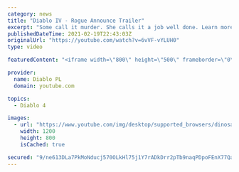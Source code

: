 ```yaml
---
category: news
title: "Diablo IV - Rogue Announce Trailer"
excerpt: "Some call it murder. She calls it a job well done. Learn more at Diablo4.com. The Rogue is the newest addition to the Diablo IV ..."
publishedDateTime: 2021-02-19T22:43:03Z
originalUrl: "https://youtube.com/watch?v=6vVF-vYLUH0"
type: video

featuredContent: "<iframe width=\"800\" height=\"500\" frameborder=\"0\" src=\"https://www.youtube.com/embed/6vVF-vYLUH0\" allow=\"accelerometer; autoplay; encrypted-media; gyroscope; picture-in-picture\" allowfullscreen></iframe>"

provider:
  name: Diablo PL
  domain: youtube.com

topics:
  - Diablo 4

images:
  - url: "https://www.youtube.com/img/desktop/supported_browsers/dinosaur.png"
    width: 1200
    height: 800
    isCached: true

secured: "9/ne613DLa7PkMoNducj570OLkHl75j1Y7rADkDrr2pTb9naqPDpoFEnX77Qa+zbgj84MhYJn8C+wc2BAVieNAaL/IzEEHINV+bdA+ISfpCyFdBXdH1W1lA3NXgP6WWdHDDHgliVmdNFkuPA8hRNk0hZr7eOBsvyswEXsGExU4k/lfhAEH/sGpfdKl5XNDBTxT/IGjyDseFTlpjRbePd/AR2clBY/+xc78msDS1+vwP5PR3OY35So8HbIG4ix8gw+EV2XoL3rYYuK0kUGahxt4TQ6k0aJcLyrZZRzqfJGYHy/OgA2tMc8i0wtnpo59b2M8+Vs5ER3CyN76B+GGmhDAfcL2cf1Va1YoM5MnAnVLcBZULUIA6r1EZy08s1b2EvVPwHE5ruIiyVojXntYDsRw==;r4dzDdHbxwzvpSdezvvq3w=="
---
```


